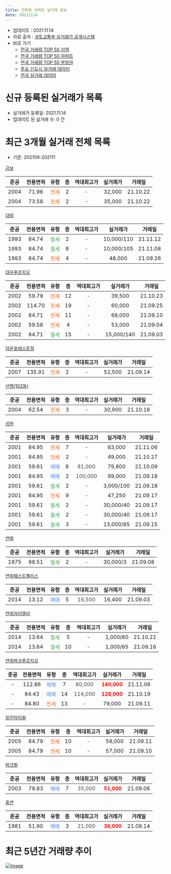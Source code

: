 ```yaml
---
title: 연희동 아파트 실거래 정보
date: 20211114
---
```


* 업데이트 : 2021.11.14
* 자료 출처 : [국토교통부 실거래가 공개시스템](http://rt.molit.go.kr)
* 바로 가기
    * [전국 거래량 TOP 50 지역](https://apt-info.github.io/apt-trade-info/tr)
    * [전국 거래량 TOP 50 아파트](https://apt-info.github.io/apt-trade-info/ta)
    * [전국 거래량 TOP 50 분양권](https://apt-info.github.io/apt-trade-info/tb)
    * [주요 신도시 실거래 데이터](https://apt-info.github.io/apt-trade-info/newtown)
    * [전국 실거래 데이터](https://apt-info.github.io/apt-trade-info/all)



<script async src="https://pagead2.googlesyndication.com/pagead/js/adsbygoogle.js"></script>
<!-- 기본광고 -->
<ins class="adsbygoogle"
     style="display:block"
     data-ad-client="ca-pub-1142216861245946"
     data-ad-slot="4805727019"
     data-ad-format="auto"
     data-full-width-responsive="true"></ins>
<script>
     (adsbygoogle = window.adsbygoogle || []).push({});
</script>


# 신규 등록된 실거래가 목록

* 실거래가 등록일: 2021.11.14
* 업데이트 된 실거래 수: 0 건




<script async src="https://pagead2.googlesyndication.com/pagead/js/adsbygoogle.js"></script>
<!-- 기본광고 -->
<ins class="adsbygoogle"
     style="display:block"
     data-ad-client="ca-pub-1142216861245946"
     data-ad-slot="4805727019"
     data-ad-format="auto"
     data-full-width-responsive="true"></ins>
<script>
     (adsbygoogle = window.adsbygoogle || []).push({});
</script>


# 최근 3개월 실거래 전체 목록
* 기준: 202109-202111


[금보](https://search.naver.com/search.naver?query=%EA%B8%88%EB%B3%B4)

|준공|전용면적|유형|층|역대최고가|실거래가|거래일|
|:---:|:---:|:---:|:---:|:---:|:---:|:---:|
|2004|71.96|<span style="color:#FF5A00">전세</span>|2|<span style="color:#444444">-</span>|32,000|21.10.22|
|2004|73.58|<span style="color:#FF5A00">전세</span>|2|<span style="color:#444444">-</span>|35,000|21.10.22|

[대림](https://search.naver.com/search.naver?query=%EB%8C%80%EB%A6%BC)

|준공|전용면적|유형|층|역대최고가|실거래가|거래일|
|:---:|:---:|:---:|:---:|:---:|:---:|:---:|
|1993|84.74|<span style="color:#34A853">월세</span>|2|<span style="color:#444444">-</span>|10,000/110|21.11.12|
|1993|84.74|<span style="color:#34A853">월세</span>|8|<span style="color:#444444">-</span>|10,000/105|21.11.08|
|1993|84.74|<span style="color:#FF5A00">전세</span>|4|<span style="color:#444444">-</span>|48,000|21.09.26|

[대우푸르지오](https://search.naver.com/search.naver?query=%EB%8C%80%EC%9A%B0%ED%91%B8%EB%A5%B4%EC%A7%80%EC%98%A4)

|준공|전용면적|유형|층|역대최고가|실거래가|거래일|
|:---:|:---:|:---:|:---:|:---:|:---:|:---:|
|2002|59.79|<span style="color:#FF5A00">전세</span>|12|<span style="color:#444444">-</span>|39,500|21.10.23|
|2002|114.70|<span style="color:#FF5A00">전세</span>|19|<span style="color:#444444">-</span>|60,000|21.09.25|
|2002|84.71|<span style="color:#FF5A00">전세</span>|11|<span style="color:#444444">-</span>|68,000|21.09.10|
|2002|59.58|<span style="color:#FF5A00">전세</span>|4|<span style="color:#444444">-</span>|53,000|21.09.04|
|2002|84.71|<span style="color:#34A853">월세</span>|15|<span style="color:#444444">-</span>|15,000/140|21.09.03|

[덕운포레스트힐](https://search.naver.com/search.naver?query=%EB%8D%95%EC%9A%B4%ED%8F%AC%EB%A0%88%EC%8A%A4%ED%8A%B8%ED%9E%90)

|준공|전용면적|유형|층|역대최고가|실거래가|거래일|
|:---:|:---:|:---:|:---:|:---:|:---:|:---:|
|2007|135.91|<span style="color:#FF5A00">전세</span>|2|<span style="color:#444444">-</span>|52,500|21.09.14|

[선명(102동)](https://search.naver.com/search.naver?query=%EC%84%A0%EB%AA%85%28102%EB%8F%99%29)

|준공|전용면적|유형|층|역대최고가|실거래가|거래일|
|:---:|:---:|:---:|:---:|:---:|:---:|:---:|
|2004|62.54|<span style="color:#FF5A00">전세</span>|3|<span style="color:#444444">-</span>|30,900|21.10.18|

[성원](https://search.naver.com/search.naver?query=%EC%84%B1%EC%9B%90)

|준공|전용면적|유형|층|역대최고가|실거래가|거래일|
|:---:|:---:|:---:|:---:|:---:|:---:|:---:|
|2001|84.95|<span style="color:#FF5A00">전세</span>|7|<span style="color:#444444">-</span>|63,000|21.11.06|
|2001|84.95|<span style="color:#FF5A00">전세</span>|2|<span style="color:#444444">-</span>|49,000|21.10.27|
|2001|59.61|<span style="color:#4285F3">매매</span>|6|<span style="color:#444444">81,000</span>|79,800|21.10.09|
|2001|84.95|<span style="color:#4285F3">매매</span>|2|<span style="color:#444444">100,000</span>|99,000|21.09.18|
|2001|59.61|<span style="color:#34A853">월세</span>|2|<span style="color:#444444">-</span>|3,000/100|21.09.18|
|2001|84.95|<span style="color:#FF5A00">전세</span>|9|<span style="color:#444444">-</span>|47,250|21.09.17|
|2001|59.61|<span style="color:#34A853">월세</span>|2|<span style="color:#444444">-</span>|30,000/40|21.09.17|
|2001|59.61|<span style="color:#34A853">월세</span>|2|<span style="color:#444444">-</span>|30,000/40|21.09.17|
|2001|59.61|<span style="color:#34A853">월세</span>|3|<span style="color:#444444">-</span>|13,000/85|21.09.15|

[연화](https://search.naver.com/search.naver?query=%EC%97%B0%ED%99%94)

|준공|전용면적|유형|층|역대최고가|실거래가|거래일|
|:---:|:---:|:---:|:---:|:---:|:---:|:---:|
|1975|98.51|<span style="color:#34A853">월세</span>|2|<span style="color:#444444">-</span>|30,000/3|21.09.08|

[연희웨스트팰리스](https://search.naver.com/search.naver?query=%EC%97%B0%ED%9D%AC%EC%9B%A8%EC%8A%A4%ED%8A%B8%ED%8C%B0%EB%A6%AC%EC%8A%A4)

|준공|전용면적|유형|층|역대최고가|실거래가|거래일|
|:---:|:---:|:---:|:---:|:---:|:---:|:---:|
|2014|13.12|<span style="color:#4285F3">매매</span>|5|<span style="color:#444444">16,500</span>|16,400|21.09.03|

[연희자이엘라](https://search.naver.com/search.naver?query=%EC%97%B0%ED%9D%AC%EC%9E%90%EC%9D%B4%EC%97%98%EB%9D%BC)

|준공|전용면적|유형|층|역대최고가|실거래가|거래일|
|:---:|:---:|:---:|:---:|:---:|:---:|:---:|
|2014|13.64|<span style="color:#34A853">월세</span>|5|<span style="color:#444444">-</span>|1,000/60|21.10.22|
|2014|13.64|<span style="color:#34A853">월세</span>|10|<span style="color:#444444">-</span>|1,000/65|21.09.16|

[연희파크푸르지오](https://search.naver.com/search.naver?query=%EC%97%B0%ED%9D%AC%ED%8C%8C%ED%81%AC%ED%91%B8%EB%A5%B4%EC%A7%80%EC%98%A4)

|준공|전용면적|유형|층|역대최고가|실거래가|거래일|
|:---:|:---:|:---:|:---:|:---:|:---:|:---:|
|-|112.86|<span style="color:#4285F3">매매</span>|7|<span style="color:#444444">80,000</span>|<b><span style="color:#FF0000">140,000</span></b>|21.11.06|
|-|84.43|<span style="color:#4285F3">매매</span>|14|<span style="color:#444444">114,000</span>|<b><span style="color:#FF0000">128,000</span></b>|21.10.19|
|-|84.80|<span style="color:#FF5A00">전세</span>|13|<span style="color:#444444">-</span>|79,000|21.09.11|

[일진아이윌](https://search.naver.com/search.naver?query=%EC%9D%BC%EC%A7%84%EC%95%84%EC%9D%B4%EC%9C%8C)

|준공|전용면적|유형|층|역대최고가|실거래가|거래일|
|:---:|:---:|:---:|:---:|:---:|:---:|:---:|
|2005|84.79|<span style="color:#FF5A00">전세</span>|10|<span style="color:#444444">-</span>|58,000|21.09.11|
|2005|84.79|<span style="color:#FF5A00">전세</span>|10|<span style="color:#444444">-</span>|57,000|21.09.10|

[파크빌](https://search.naver.com/search.naver?query=%ED%8C%8C%ED%81%AC%EB%B9%8C)

|준공|전용면적|유형|층|역대최고가|실거래가|거래일|
|:---:|:---:|:---:|:---:|:---:|:---:|:---:|
|2003|79.83|<span style="color:#4285F3">매매</span>|7|<span style="color:#444444">35,000</span>|<b><span style="color:#FF0000">51,000</span></b>|21.09.06|

[홍연](https://search.naver.com/search.naver?query=%ED%99%8D%EC%97%B0)

|준공|전용면적|유형|층|역대최고가|실거래가|거래일|
|:---:|:---:|:---:|:---:|:---:|:---:|:---:|
|1981|51.90|<span style="color:#4285F3">매매</span>|3|<span style="color:#444444">21,000</span>|<b><span style="color:#FF0000">36,000</span></b>|21.09.14|



<script async src="https://pagead2.googlesyndication.com/pagead/js/adsbygoogle.js"></script>
<!-- 기본광고 -->
<ins class="adsbygoogle"
     style="display:block"
     data-ad-client="ca-pub-1142216861245946"
     data-ad-slot="4805727019"
     data-ad-format="auto"
     data-full-width-responsive="true"></ins>
<script>
     (adsbygoogle = window.adsbygoogle || []).push({});
</script>


# 최근 5년간 거래량 추이


<div style="width:100%;">
    <canvas id="deal_progress" height="200"></canvas>
</div>

<script>
new Chart(document.getElementById("deal_progress"), {
    type: 'line',
    data: {
        labels: ['16.01','16.02','16.03','16.04','16.05','16.06','16.07','16.08','16.09','16.10','16.11','16.12','17.01','17.02','17.03','17.04','17.05','17.06','17.07','17.08','17.09','17.10','17.11','17.12','18.01','18.02','18.03','18.04','18.05','18.06','18.07','18.08','18.09','18.10','18.11','18.12','19.01','19.02','19.03','19.04','19.05','19.06','19.07','19.08','19.09','19.10','19.11','19.12','20.01','20.02','20.03','20.04','20.05','20.06','20.07','20.08','20.09','20.10','20.11','20.12','21.01','21.02','21.03','21.04','21.05','21.06','21.07','21.08','21.09','21.10','21.11'],
        datasets: [{
            label: '매매/분양권',
            data: [17,18,45,24,22,15,17,18,20,15,6,10,9,10,15,14,20,19,20,20,8,7,11,10,18,21,25,12,11,10,12,25,16,8,3,4,14,7,8,10,13,3,14,21,14,12,13,19,11,17,11,5,10,28,68,8,12,8,14,12,18,12,2,5,20,9,9,6,4,2,1],
            borderColor: "rgba(66, 133, 243, 1)",
            backgroundColor: "rgba(66, 133, 243, 0.05)",
            borderWidth: 1,
            pointRadius: 0,
            fill: false,
            lineTension: 0
        },{
            label: '전/월세',
            data: [24,15,17,15,16,14,9,10,15,16,13,17,16,12,13,13,12,15,16,17,14,8,12,12,21,16,24,17,12,12,15,14,19,18,11,33,57,45,23,19,18,14,13,20,12,33,12,21,29,22,18,19,13,20,15,13,12,17,18,27,30,26,20,15,16,22,14,18,16,6,3],
            borderColor: "rgba(255, 90, 0, 1)",
            backgroundColor: "rgba(255, 90, 0, 0.05)",
            borderWidth: 1,
            pointRadius: 0,
            fill: false,
            lineTension: 0
        },{
            label: '합계',
            data: [41,33,62,39,38,29,26,28,35,31,19,27,25,22,28,27,32,34,36,37,22,15,23,22,39,37,49,29,23,22,27,39,35,26,14,37,71,52,31,29,31,17,27,41,26,45,25,40,40,39,29,24,23,48,83,21,24,25,32,39,48,38,22,20,36,31,23,24,20,8,4],
            borderColor: "rgba(0, 0, 0, 1)",
            backgroundColor: "rgba(0, 0, 0, 0.03)",
            borderWidth: 0.1,
            pointRadius: 0,
            fill: true,
            lineTension: 0
        }
        ]
    },
    options: {
        responsive: true,
        title: {
            display: false
        },
        tooltips: {
            mode: 'index',
            intersect: false
        },
        hover: {
            mode: 'nearest',
            intersect: true
        },
        scales: {
            xAxes: [{
                display: true,
                scaleLabel: {
                    display: true,
                    labelString: '년/월'
                }
            }],
            yAxes: [{
                display: true,
                ticks: {
                    suggestedMin: 0,
                },
                scaleLabel: {
                    display: true,
                    labelString: '실거래 수'
                }
            }]
        }
    }
});

</script>


[![image](https://apt-info.github.io/images/2020-01-03-apt-trade-info/1024x500.png)](https://play.google.com/store/apps/details?id=com.aptinfo.apttradeinfo)

